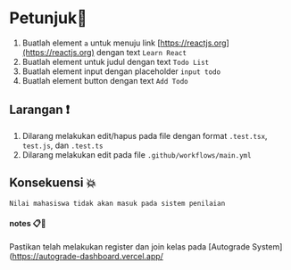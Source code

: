 # Petunjuk:star2:
1. Buatlah element `a` untuk menuju link [https://reactjs.org](https://reactjs.org) dengan text `Learn React`
2. Buatlah element untuk judul dengan text `Todo List`
3. Buatlah element input dengan placeholder `input todo` 
4. Buatlah element button dengan text `Add Todo`

## Larangan :exclamation:
1. Dilarang melakukan edit/hapus pada file dengan format `.test.tsx`, `test.js`, dan `.test.ts`
2. Dilarang melakukan edit pada file `.github/workflows/main.yml`

## Konsekuensi :boom:
	Nilai mahasiswa tidak akan masuk pada sistem penilaian


#### notes :clipboard::paperclip: 
Pastikan telah melakukan register dan join kelas pada [Autograde System](https://autograde-dashboard.vercel.app/
